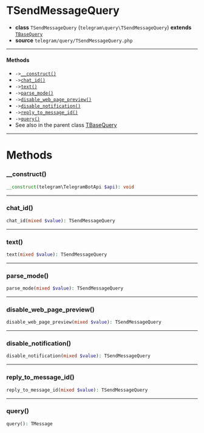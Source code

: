 # TSendMessageQuery

- **class** `TSendMessageQuery` (`telegram\query\TSendMessageQuery`) **extends** [`TBaseQuery`](classes/telegram/query/TBaseQuery.md)
- **source** `telegram/query/TSendMessageQuery.php`

---

#### Methods

- `->`[`__construct()`](#method-__construct)
- `->`[`chat_id()`](#method-chat_id)
- `->`[`text()`](#method-text)
- `->`[`parse_mode()`](#method-parse_mode)
- `->`[`disable_web_page_preview()`](#method-disable_web_page_preview)
- `->`[`disable_notification()`](#method-disable_notification)
- `->`[`reply_to_message_id()`](#method-reply_to_message_id)
- `->`[`query()`](#method-query)
- See also in the parent class [TBaseQuery](classes/telegram/query/TBaseQuery.md)

---
# Methods

<a name="method-__construct"></a>

### __construct()
```php
__construct(telegram\TelegramBotApi $api): void
```

---

<a name="method-chat_id"></a>

### chat_id()
```php
chat_id(mixed $value): TSendMessageQuery
```

---

<a name="method-text"></a>

### text()
```php
text(mixed $value): TSendMessageQuery
```

---

<a name="method-parse_mode"></a>

### parse_mode()
```php
parse_mode(mixed $value): TSendMessageQuery
```

---

<a name="method-disable_web_page_preview"></a>

### disable_web_page_preview()
```php
disable_web_page_preview(mixed $value): TSendMessageQuery
```

---

<a name="method-disable_notification"></a>

### disable_notification()
```php
disable_notification(mixed $value): TSendMessageQuery
```

---

<a name="method-reply_to_message_id"></a>

### reply_to_message_id()
```php
reply_to_message_id(mixed $value): TSendMessageQuery
```

---

<a name="method-query"></a>

### query()
```php
query(): TMessage
```